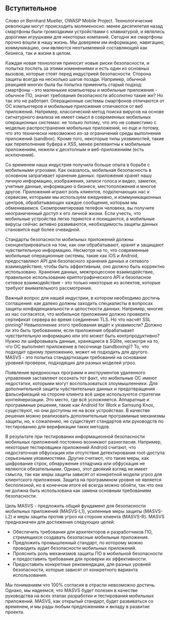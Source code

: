 ## Вступительное

Cлово от Bernhard Mueller, OWASP Mobile Project.
Технологические революции могут происходить молниеносно: менее десятилетия назад смартфоны были громоздкими устройствами с клавиатурой, и являлись дорогими игрушками для некоторых компаний. Сегодня же смартфоны прочно вошли в нашу жизнь. Мы доверяем им информацию, навигацию, коммуникацию, они являются неотъемлемой составляющей как бизнеса, так и жизни в целом.

Каждая новая технология приносит новые риски безопасности, и попытка поспеть за этими изменениями и есть один из основных вызовов, которые стоят перед индустрией безопасности. Сторона защиты всегда на несколько шагов позади. Например, обычной реакцией многих была бы попытка применить старый подход: смартфоны - это маленькие компьютеры и мобильные приложения - обычное ПО, значит требования безопасности абсолютно такие же? Но так это не работает. Операционные системы смартфонов отличаются от ОС компьютеров и мобильные приложения отличаются от веб приложений. Например, классический метод поиска вирусов на основе сигнатурного анализа не имеет смысл в современных мобильных операционных системах: не только потому, что это не совместимо с моделью распространения мобильных приложений, но еще и потому, что это технически невозможно из-за ограничений среды выполнения приложений (sandbox). Кроме того, некоторые типы уязвимостей, такие как переполнение буфера и XSS, менее релевантны к мобильным приложениям, нежели к десктопным и веб-приложениям (есть исключения).

Cо временем наша индустрия получила больше опыта в борьбе с мобильными угрозами. Как оказалось, мобильная безопасность в основном затрагивает хранение данных: приложения хранят нашу личную информацию, изображения, записи голоса и видео, заметки, учетные данные, информацию о бизнесе, местоположения и многое другое. Приложения играют роль клиентов, подключающих нас к сервисам, которыми мы используем ежедневно, и коммуникационных центров, обрабатывающих каждое сообщение, которым мы обмениваемся. Скомпрометировав телефон человека, вы получите неограниченный доступ к его личной жизни. Если учесть, что мобильные устройства легко теряются и похищаются, а мобильные вирусы сейчас активно развиваются, необходимость защиты данных становится ещё более очевидной.

Стандарты безопасности мобильных приложений должны сконцентрироваться на том, как они обрабатывают, хранят и защищают чувствительную информацию. Несмотря на то, что современные мобильные операционные системы, такие как iOS и Android, предоставляют API для безопасного хранения данных и сетевого взаимодействия, чтобы быть эффективным, оно должно быть корректно использовано. Хранение данных, межпроцессное взаимодействие, правильное использование криптографического API и безопасное сетевое взаимодействие - это только некоторые из аспектов, которые требуют внимательного рассмотрения.

Важный вопрос для нашей индустрии, в котором необходимо достичь соглашения: как далеко должны заходить специалисты в вопросах защиты конфиденциальности и целостности данных. Например, многие из нас согласятся, что мобильное приложение должно проверять сертификат сервера во время соединения TLS. Но что насчёт SSL pinning? Невыполнение этого требования ведёт к уязвимости? Должно ли это быть требованием, если приложение обрабатывает чувствительную информацию или это может быть контрпродуктивно? Нужно ли шифровывать данные, хранящиеся в SQlite, несмотря на то, что ОС выполняет приложение в песочнице (sandboxing)? То, что подходит одному приложению, может не подходить для другого. MASVS - это попытка стандартизации требований на основании уровней проверок, подходящих для разных моделей угроз.

Появление вредоносных программ и инструментов удаленного управления заставляют осознать тот факт, что мобильные ОС имеют недостатки, которыми могут воспользоваться злоумышленники. Для дополнительной защиты чувствительных данных и предотвращения фальсификаций на стороне клиента всё шире используются стратегии контейнеризации. Это место, где всё усложняется. Аппаратные и программные решения, такие как Android for Work и Samsung Knox, существуют, но они доступны не на всех устройствах. В качестве решения можно реализовать дополнительные программные механизмы защиты, но, к сожалению, не существует стандартов или руководств по тестированию для верификации таких методов.

В результате при тестировании информационной безопасности мобильных приложений постоянно возникают разногласия. Например, некоторые тестировщики приложений Android считают, что недостаточная обфускация или отсутствие детектирования root-доступа серьезными уязвимостями. Другие считают, что такие меры, как шифрование строк, обнаружение отладчика или обфускация не являются обязательными. Однако, этот двоякий взгляд не имеет смысла, так как меры защиты зависят от конкретной модели угроз для клиентского приложения. Защита на программном уровне не является бесполезной, но в конечном итоге её всегда можно обойти, так что она не должна быть использована как замена основным требованиям безопасности.

Цель MASVS - предложить общий фундамент для безопасности мобильных приложений (MASVS-L1), усиленные меры защиты (MASVS-L2) и меры защиты против угроз на стороне клиента (MASVS-R). MASVS предназначен для достижения следующих целей:

* Обеспечить требования для архитекторов и разработчиков ПО, стремящихся создавать безопасные мобильные приложения.
* Предложить промышленный стандарт, по которому можно проводить аудит безопасности мобильных приложений.
* Прояснить роль механизмов защиты ПО в мобильной безопасности и предоставить требования для проверки их эффективности.
* Предоставить конкретные рекомендации, для разных уровней безопасности, которые зависят от конкретного варианта использования.

Мы пониманием что 100% согласия в отрасли невозможно достичь. Однако, мы надеемся, что MASVS будет полезен в качестве руководства на всех этапах разработки и тестирования мобильных приложений. MASVS, как открытый стандарт, будет развиваться со временем, и мы рады любым предложениям и вкладу в развитие проекта.
